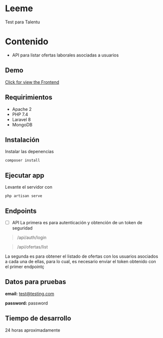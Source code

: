 # Leeme

Test para Talentu


# Contenido

- API para listar ofertas laborales asociadas a usuarios



## Demo
[Click for view the Frontend](https://talentu-laravel-test.herokuapp.com/)

## Requirimientos

- Apache 2
- PHP 7.4  
- Laravel 8
- MongoDB

## Instalaci&oacute;n
Instalar las depenencias

    composer install

## Ejecutar app
Levante el servidor con 

    php artisan serve

## Endpoints

- [ ] API
  La primera es para autenticaci&oacute;n y obtenci&oacute;n de un token de seguridad

> /api/auth/login

> /api/ofertas/list

La segunda es para obtener el listado de ofertas con los usuarios asociados a cada una de ellas, para lo cual, es necesario enviar el token obtenido con el primer endpointç

## Datos para pruebas

**email:** test@testing.com

**password:** password


## Tiempo de desarrollo

24 horas aproximadamente
